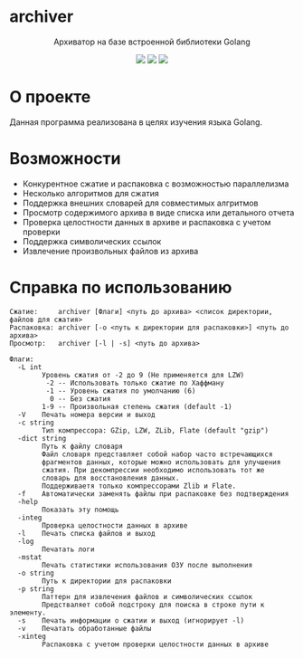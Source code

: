 # archiver

<p align="center">
  Архиватор на базе встроенной библиотеки Golang
</p>

<p align="center">
  <a href="https://github.com/gh0st17/archiver-go/releases/latest"><img src="https://img.shields.io/github/v/release/gh0st17/archiver-go?style=plastic"></a>
  <img src="https://img.shields.io/badge/license-MIT-blue?style=plastic">
  <img src="https://tokei.rs/b1/github/gh0st17/archiver-go?category=code">
</p>

# О проекте

Данная программа реализована в целях изучения языка Golang.

# Возможности

- Конкурентное сжатие и распаковка с возможностью параллелизма
- Несколько алгоритмов для сжатия
- Поддержка внешних словарей для совместимых алгритмов
- Просмотр содержимого архива в виде списка или детального отчета
- Проверка целостности данных в архиве и распаковка с учетом проверки
- Поддержка символических ссылок
- Извлечение произвольных файлов из архива

# Справка по использованию

```
Сжатие:     archiver [Флаги] <путь до архива> <список директории, файлов для сжатия>
Распаковка: archiver [-o <путь к директории для распаковки>] <путь до архива>
Просмотр:   archiver [-l | -s] <путь до архива>

Флаги:
  -L int
    	Уровень сжатия от -2 до 9 (Не применяется для LZW)
    	 -2 -- Использовать только сжатие по Хаффману
    	 -1 -- Уровень сжатия по умолчанию (6)
    	  0 -- Без сжатия
    	1-9 -- Произвольная степень сжатия (default -1)
  -V	Печать номера версии и выход
  -c string
    	Тип компрессора: GZip, LZW, ZLib, Flate (default "gzip")
  -dict string
    	Путь к файлу словаря
    	Файл словаря представляет собой набор часто встречающихся
    	фрагментов данных, которые можно использовать для улучшения
    	сжатия. При декомпрессии необходимо использовать тот же
    	словарь для восстановления данных.
    	Поддерживаетя только компрессорами Zlib и Flate.
  -f	Автоматически заменять файлы при распаковке без подтверждения
  -help
    	Показать эту помощь
  -integ
    	Проверка целостности данных в архиве
  -l	Печать списка файлов и выход
  -log
    	Печатать логи
  -mstat
    	Печать статистики использования ОЗУ после выполнения
  -o string
    	Путь к директории для распаковки
  -p string
    	Паттерн для извлечения файлов и символических ссылок
    	Предстваляет собой подстроку для поиска в строке пути к элементу.
  -s	Печать информации о сжатии и выход (игнорирует -l)
  -v	Печатать обработанные файлы
  -xinteg
    	Распаковка с учетом проверки целостности данных в архиве
```
